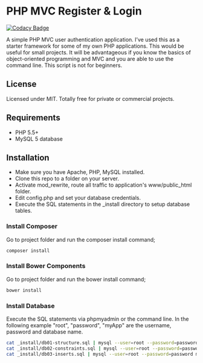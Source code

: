 # PHP MVC Register & Login

[![Codacy Badge](https://api.codacy.com/project/badge/Grade/19f8340ac12d47bc93b54801ff25d7ae)](https://www.codacy.com/app/johnalexladra/php-mvc-register-login?utm_source=github.com&amp;utm_medium=referral&amp;utm_content=johnalexladra/php-mvc-register-login&amp;utm_campaign=Badge_Grade)

A simple PHP MVC user authentication application. I’ve used this as a starter framework for some of my own PHP applications. This would be useful for small projects. It will be advantageous if you know the basics of object-oriented programming and MVC and you are able to use the command line. This script is not for beginners.

## License
Licensed under MIT. Totally free for private or commercial projects.

## Requirements
* PHP 5.5+
* MySQL 5 database

## Installation
* Make sure you have Apache, PHP, MySQL installed.
* Clone this repo to a folder on your server.
* Activate mod_rewrite, route all traffic to application's www/public_html folder.
* Edit config.php and set your database credentials.
* Execute the SQL statements in the _install directory to setup database tables.

### Install Composer
Go to project folder and run the composer install command;

```bash
composer install
```

### Install Bower Components
Go to project folder and run the bower install command;

```bash
bower install
```

### Install Database
Execute the SQL statements via phpmyadmin or the command line. In the following example "root", "password", "myApp" are the username, password and database name.

```bash
cat _install/db01-structure.sql | mysql --user=root --password=password myApp
cat _install/db02-constraints.sql | mysql --user=root --password=password myApp
cat _install/db03-inserts.sql | mysql --user=root --password=password myApp
```